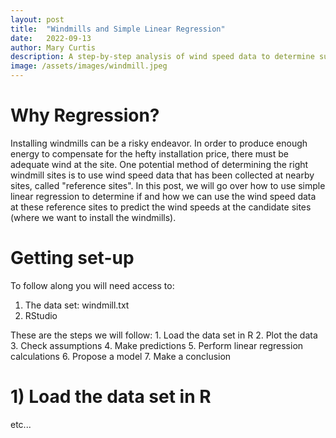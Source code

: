 ```yaml
---
layout: post
title:  "Windmills and Simple Linear Regression"
date:   2022-09-13
author: Mary Curtis
description: A step-by-step analysis of wind speed data to determine suitable locations for windmill farms.
image: /assets/images/windmill.jpeg
---
```

# Why Regression?
Installing windmills can be a risky endeavor. In order to produce enough energy to compensate for the hefty installation price, there must be adequate wind at the site.<break>
One potential method of determining the right windmill sites is to use wind speed data that has been collected at nearby sites, called "reference sites". In this post, we will go over how to use simple linear regression to determine if and how we can use the wind speed data at these reference sites to predict the wind speeds at the candidate sites (where we want to install the windmills).
# Getting set-up
To follow along you will need access to:
1. The data set: windmill.txt
2. RStudio
<break>
These are the steps we will follow:
1. Load the data set in R
2. Plot the data
3. Check assumptions
4. Make predictions
5. Perform linear regression calculations
6. Propose a model
7. Make a conclusion

# 1) Load the data set in R

etc...

